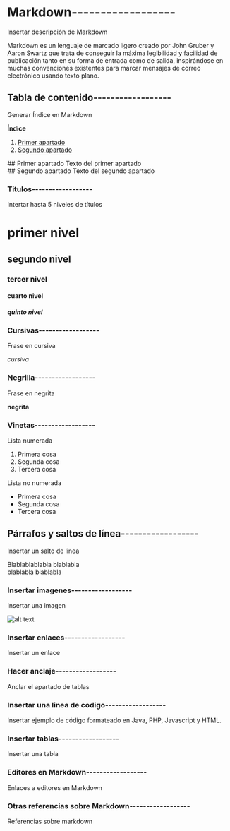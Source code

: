 
# Markdown------------------

Insertar descripción de Markdown

Markdown es un lenguaje de marcado ligero creado por John Gruber y Aaron Swartz que trata de conseguir la máxima legibilidad y facilidad de publicación tanto en su forma de entrada como de salida, inspirándose en muchas convenciones existentes para marcar mensajes de correo electrónico usando texto plano.

## Tabla de contenido------------------

Generar Índice en Markdown 

**Índice**
1. [Primer apartado](#id1)
2. [Segundo apartado](#id2)
<div id='id1' />
## Primer apartado  
Texto del primer apartado
<div id='id2' />
## Segundo apartado
Texto del segundo apartado


### Titulos------------------

Intertar hasta 5 niveles de títulos

# primer nivel
## segundo nivel
### tercer nivel
#### cuarto nivel
##### quinto nivel

### Cursivas------------------

Frase en cursiva 

*cursiva*

### Negrilla------------------

Frase en negrita

**negrita**

### Vinetas------------------

Lista numerada

1. Primera cosa
2. Segunda cosa
3. Tercera cosa


Lista no numerada

- Primera cosa
- Segunda cosa
- Tercera cosa



## Párrafos y saltos de línea------------------

Insertar un salto de linea

Blablablablabla blablabla   
blablabla blablabla

### Insertar imagenes------------------

Insertar una imagen 

![alt text](pez.png)


### Insertar enlaces------------------

Insertar un enlace 

### Hacer anclaje------------------

Anclar el apartado de tablas 

### Insertar una linea de codigo------------------

Insertar ejemplo de código formateado en Java, PHP, Javascript y HTML. 

### Insertar tablas------------------

Insertar una tabla 

### Editores en Markdown------------------

Enlaces a editores en Markdown 

### Otras referencias sobre Markdown------------------

Referencias sobre markdown 

